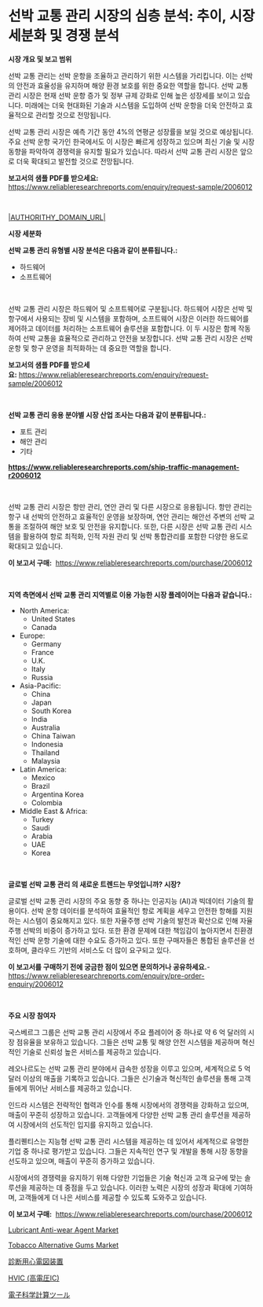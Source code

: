 <p><h1>선박 교통 관리 시장의 심층 분석: 추이, 시장 세분화 및 경쟁 분석</h1></p><p><strong>시장 개요 및 보고 범위</strong></p>
<p><p>선박 교통 관리는 선박 운항을 조율하고 관리하기 위한 시스템을 가리킵니다. 이는 선박의 안전과 효율성을 유지하며 해양 환경 보호를 위한 중요한 역할을 합니다. 선박 교통 관리 시장은 현재 선박 운항 증가 및 정부 규제 강화로 인해 높은 성장세를 보이고 있습니다. 미래에는 더욱 현대화된 기술과 시스템을 도입하여 선박 운항을 더욱 안전하고 효율적으로 관리할 것으로 전망됩니다.</p><p>선박 교통 관리 시장은 예측 기간 동안 4%의 연평균 성장률을 보일 것으로 예상됩니다. 주요 선박 운항 국가인 한국에서도 이 시장은 빠르게 성장하고 있으며 최신 기술 및 시장 동향을 파악하여 경쟁력을 유지할 필요가 있습니다. 따라서 선박 교통 관리 시장은 앞으로 더욱 확대되고 발전할 것으로 전망됩니다.</p></p>
<p><strong>보고서의 샘플 PDF를 받으세요:</strong> <a href="https://www.reliableresearchreports.com/enquiry/request-sample/2006012">https://www.reliableresearchreports.com/enquiry/request-sample/2006012</a></p>
<p>&nbsp;</p>
<p><a href="|AUTHORITHY_DOMAIN_URL|">|AUTHORITHY_DOMAIN_URL|</a></p>
<p><strong>시장 세분화</strong></p>
<p><strong>선박 교통 관리 유형별 시장 분석은 다음과 같이 분류됩니다.:</strong></p>
<p><ul><li>하드웨어</li><li>소프트웨어</li></ul></p>
<p>&nbsp;</p>
<p><p>선박 교통 관리 시장은 하드웨어 및 소프트웨어로 구분됩니다. 하드웨어 시장은 선박 및 항구에서 사용되는 장비 및 시스템을 포함하며, 소프트웨어 시장은 이러한 하드웨어를 제어하고 데이터를 처리하는 소프트웨어 솔루션을 포함합니다. 이 두 시장은 함께 작동하여 선박 교통을 효율적으로 관리하고 안전을 보장합니다. 선박 교통 관리 시장은 선박 운항 및 항구 운영을 최적화하는 데 중요한 역할을 합니다.</p></p>
<p><strong>보고서의 샘플 PDF를 받으세요:</strong>&nbsp;<a href="https://www.reliableresearchreports.com/enquiry/request-sample/2006012">https://www.reliableresearchreports.com/enquiry/request-sample/2006012</a></p>
<p>&nbsp;</p>
<p><strong> 선박 교통 관리 응용 분야별 시장 산업 조사는 다음과 같이 분류됩니다.:</strong></p>
<p><ul><li>포트 관리</li><li>해안 관리</li><li>기타</li></ul></p>
<p><strong><a href="https://www.reliableresearchreports.com/ship-traffic-management-r2006012">https://www.reliableresearchreports.com/ship-traffic-management-r2006012</a></strong></p>
<p>&nbsp;</p>
<p><p>선박 교통 관리 시장은 항만 관리, 연안 관리 및 다른 시장으로 응용됩니다. 항만 관리는 항구 내 선박의 안전하고 효율적인 운영을 보장하며, 연안 관리는 해안선 주변의 선박 교통을 조절하여 해안 보호 및 안전을 유지합니다. 또한, 다른 시장은 선박 교통 관리 시스템을 활용하여 항로 최적화, 인적 자원 관리 및 선박 통합관리를 포함한 다양한 용도로 확대되고 있습니다.</p></p>
<p><strong>이 보고서 구매:</strong>&nbsp; <a href="https://www.reliableresearchreports.com/purchase/2006012">https://www.reliableresearchreports.com/purchase/2006012</a></p>
<p>&nbsp;</p>
<p><strong>지역 측면에서 선박 교통 관리 지역별로 이용 가능한 시장 플레이어는 다음과 같습니다.:</strong></p>
<p><ul>
    <li>
        North America:
        <ul>
            <li>United States</li>
            <li>Canada</li>
        </ul>
    </li>
    <li>
        Europe:
        <ul>
            <li>Germany</li>
            <li>France</li>
            <li>U.K.</li>
            <li>Italy</li>
            <li>Russia</li>
        </ul>
    </li>
    <li>
        Asia-Pacific:
        <ul>
            <li>China</li>
            <li>Japan</li>
            <li>South Korea</li>
            <li>India</li>
            <li>Australia</li>
            <li>China Taiwan</li>
            <li>Indonesia</li>
            <li>Thailand</li>
            <li>Malaysia</li>
        </ul>
    </li>
    <li>
        Latin America:
        <ul>
            <li>Mexico</li>
            <li>Brazil</li>
            <li>Argentina Korea</li>
            <li>Colombia</li>
        </ul>
    </li>
    <li>
        Middle East & Africa:
        <ul>
            <li>Turkey</li>
            <li>Saudi</li>
            <li>Arabia</li>
            <li>UAE</li>
            <li>Korea</li>
        </ul>
    </li>
    </ul></p>
<p>&nbsp;</p>
<p><strong>글로벌 선박 교통 관리 의 새로운 트렌드는 무엇입니까? 시장?</strong></p>
<p><p>글로벌 선박 교통 관리 시장의 주요 동향 중 하나는 인공지능 (AI)과 빅데이터 기술의 활용이다. 선박 운항 데이터를 분석하여 효율적인 항로 계획을 세우고 안전한 항해를 지원하는 시스템이 중요해지고 있다. 또한 자율주행 선박 기술의 발전과 확산으로 인해 자율주행 선박의 비중이 증가하고 있다. 또한 환경 문제에 대한 책임감이 높아지면서 친환경적인 선박 운항 기술에 대한 수요도 증가하고 있다. 또한 구매자들은 통합된 솔루션을 선호하며, 클라우드 기반의 서비스도 더 많이 요구되고 있다.</p></p>
<p><strong>이 보고서를 구매하기 전에 궁금한 점이 있으면 문의하거나 공유하세요.</strong>- <a href="https://www.reliableresearchreports.com/enquiry/pre-order-enquiry/2006012">https://www.reliableresearchreports.com/enquiry/pre-order-enquiry/2006012</a></p>
<p>&nbsp;</p>
<p><strong>주요 시장 참여자</strong></p>
<p><p>국스베르그 그룹은 선박 교통 관리 시장에서 주요 플레이어 중 하나로 약 6 억 달러의 시장 점유율을 보유하고 있습니다. 그들은 선박 교통 및 해양 안전 시스템을 제공하며 혁신적인 기술로 신뢰성 높은 서비스를 제공하고 있습니다. </p><p>레오나르도는 선박 교통 관리 분야에서 급속한 성장을 이루고 있으며, 세계적으로 5 억 달러 이상의 매출을 기록하고 있습니다. 그들은 신기술과 혁신적인 솔루션을 통해 고객들에게 뛰어난 서비스를 제공하고 있습니다.</p><p>인드라 시스템은 전략적인 협력과 인수를 통해 시장에서의 경쟁력을 강화하고 있으며, 매출이 꾸준히 성장하고 있습니다. 고객들에게 다양한 선박 교통 관리 솔루션을 제공하여 시장에서의 선도적인 입지를 유지하고 있습니다.</p><p>플리퀜티스는 지능형 선박 교통 관리 시스템을 제공하는 데 있어서 세계적으로 유명한 기업 중 하나로 평가받고 있습니다. 그들은 지속적인 연구 및 개발을 통해 시장 동향을 선도하고 있으며, 매출이 꾸준히 증가하고 있습니다.</p><p>시장에서의 경쟁력을 유지하기 위해 다양한 기업들은 기술 혁신과 고객 요구에 맞는 솔루션을 제공하는 데 중점을 두고 있습니다. 이러한 노력은 시장의 성장과 확대에 기여하며, 고객들에게 더 나은 서비스를 제공할 수 있도록 도와주고 있습니다.</p></p>
<p><strong>이 보고서 구매:</strong>&nbsp;&nbsp;<a href="https://www.reliableresearchreports.com/purchase/2006012">https://www.reliableresearchreports.com/purchase/2006012</a></p>
<p><p><a href="https://github.com/sarohimweaach77/Market-Research-Report-List-1/blob/main/lubricant-anti-wear-agent-market.md">Lubricant Anti-wear Agent Market</a></p><p><a href="https://issuu.com/reportprime-2/docs/tobacco-alternative-gums-market-size-2030.pptx">Tobacco Alternative Gums Market</a></p><p><a href="https://github.com/TerrellConn/Market-Research-Report-List-1/blob/main/3453327117645.md">診断用心電図装置</a></p><p><a href="https://medium.com/@reyeshowell655/%E3%82%B0%E3%83%AD%E3%83%BC%E3%83%90%E3%83%ABhvic-high-voltage-ics-%E5%B8%82%E5%A0%B4%E3%81%AE%E5%8C%85%E6%8B%AC%E7%9A%84%E3%81%AA%E5%88%86%E6%9E%90-%E6%88%90%E9%95%B7%E3%83%88%E3%83%AC%E3%83%B3%E3%83%89-%E5%B8%82%E5%A0%B4%E4%BA%88%E6%B8%AC-2024%E5%B9%B4-ndash-2031%E5%B9%B4-1e40c780317d">HVIC (高電圧IC)</a></p><p><a href="https://medium.com/@johnson154chris/2024%E5%B9%B4%E3%81%8B%E3%82%892031%E5%B9%B4%E3%81%BE%E3%81%A7%E3%81%AE%E6%9C%9F%E9%96%93%E3%81%AB%E4%BA%88%E6%B8%AC%E3%81%95%E3%82%8C%E3%82%8B%E6%80%A5%E9%80%9F%E3%81%AA%E6%88%90%E9%95%B7%E7%8E%87%E3%81%8C-%E3%81%AE%E3%82%B0%E3%83%AD%E3%83%BC%E3%83%90%E3%83%AB%E9%9B%BB%E5%AD%90%E7%A7%91%E5%AD%A6%E8%A8%88%E7%AE%97%E6%A9%9F%E5%B8%82%E5%A0%B4%E3%81%AE%E7%AF%84%E5%9B%B2%E3%81%AB%E9%96%A2%E3%81%99%E3%82%8B%E6%B7%B1%E3%81%84%E5%88%86%E6%9E%90-da9916d6e16d">電子科学計算ツール</a></p></p>